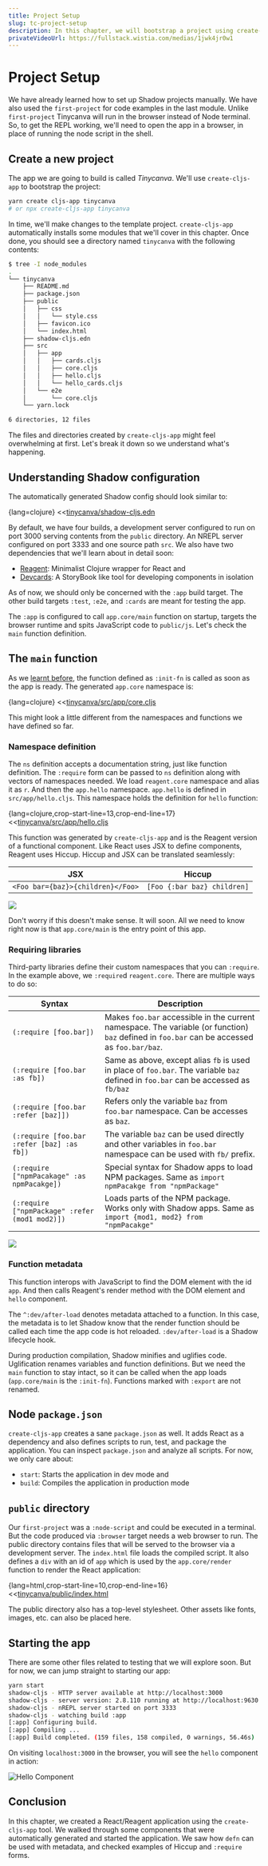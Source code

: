 ```yaml
---
title: Project Setup
slug: tc-project-setup
description: In this chapter, we will bootstrap a project using create-cljs-app and understand the code generated. We'll also study Hiccup, a CLJS alternative for JSX, and various ways to require namespaces.
privateVideoUrl: https://fullstack.wistia.com/medias/1jwk4jr0w1
---
```


# Project Setup
We have already learned how to set up Shadow projects manually. We have also used the `first-project` for code examples in the last module. Unlike `first-project` Tinycanva will run in the browser instead of Node terminal. So, to get the REPL working, we'll need to open the app in a browser, in place of running the node script in the shell.

## Create a new project
The app we are going to build is called *Tinycanva*. We'll use `create-cljs-app` to bootstrap the project:

```bash
yarn create cljs-app tinycanva
# or npx create-cljs-app tinycanva
```
In time, we'll make changes to the template project. `create-cljs-app` automatically installs some modules that we'll cover in this chapter.
Once done, you should see a directory named `tinycanva` with the following contents:
```bash
$ tree -I node_modules
.
└── tinycanva
    ├── README.md
    ├── package.json
    ├── public
    │   ├── css
    │   │   └── style.css
    │   ├── favicon.ico
    │   └── index.html
    ├── shadow-cljs.edn
    ├── src
    │   ├── app
    │   │   ├── cards.cljs
    │   │   ├── core.cljs
    │   │   ├── hello.cljs
    │   │   └── hello_cards.cljs
    │   └── e2e
    │       └── core.cljs
    └── yarn.lock

6 directories, 12 files
```

The files and directories created by `create-cljs-app` might feel overwhelming at first. Let's break it down so we understand what's happening.

## Understanding Shadow configuration
The automatically generated Shadow config should look similar to:

{lang=clojure}
<<[tinycanva/shadow-cljs.edn](./protected/source_code/tinycanva/shadow-cljs.edn)

By default, we have four builds, a development server configured to run on port 3000 serving contents from the `public` directory. An NREPL server configured on port 3333 and one source path `src`. We also have two dependencies that we'll learn about in detail soon:
- [Reagent](https://reagent-project.github.io/): Minimalist Clojure wrapper for React and
- [Devcards](https://github.com/bhauman/devcards): A StoryBook like tool for developing components in isolation

As of now, we should only be concerned with the `:app` build target. The other build targets `:test`, `:e2e`, and `:cards` are meant for testing the app.

The `:app` is configured to call `app.core/main` function on startup, targets the browser runtime and spits JavaScript code to `public/js`. Let's check the `main` function definition.

## The `main` function
As we [learnt before](/courses/tinycanva/language-semantics-shadow-cljs-api/#modules), the function defined as `:init-fn` is called as soon as the app is ready. The generated `app.core` namespace is:

{lang=clojure}
<<[tinycanva/src/app/core.cljs](./protected/source_code/tinycanva/src/app/core.cljs)

This might look a little different from the namespaces and functions we have defined so far.

### Namespace definition
The `ns` definition accepts a documentation string, just like function definition. The `:require` form can be passed to `ns` definition along with vectors of namespaces needed. We load `reagent.core` namespace and alias it as `r`. And then the `app.hello` namespace. `app.hello` is defined in `src/app/hello.cljs`. This namespace holds the definition for `hello` function:

{lang=clojure,crop-start-line=13,crop-end-line=17}
<<[tinycanva/src/app/hello.cljs](./protected/source_code/tinycanva/src/app/hello.cljs)

This function was generated by `create-cljs-app` and is the Reagent version of a functional component. Like React uses JSX to define components, Reagent uses Hiccup. Hiccup and JSX can be translated seamlessly:

| JSX                               | Hiccup                      |
|-----------------------------------|-----------------------------|
| `<Foo bar={baz}>{children}</Foo>` | `[Foo {:bar baz} children]` |

![](./public/assets/ns-table.png)

Don't worry if this doesn't make sense. It will soon. All we need to know right now is that `app.core/main` is the entry point of this app.

### Requiring libraries
Third-party libraries define their custom namespaces that you can `:require`. In the example above, we `:require`d `reagent.core`. There are multiple ways to do so:

| Syntax                                         | Description                                                                                                                                  |
|------------------------------------------------|----------------------------------------------------------------------------------------------------------------------------------------------|
| `(:require [foo.bar])`                         | Makes `foo.bar` accessible in the current namespace. The variable (or function) `baz` defined in `foo.bar` can be accessed as `foo.bar/baz`. |
| `(:require [foo.bar :as fb])`                  | Same as above, except alias `fb` is used in place of `foo.bar`. The variable `baz` defined in `foo.bar` can be accessed as `fb/baz`          |
| `(:require [foo.bar :refer [baz]])`            | Refers only the variable `baz` from `foo.bar` namespace. Can be accesses as `baz`.                                                           |
| `(:require [foo.bar :refer [baz] :as fb])`     | The variable `baz` can be used directly and other variables in `foo.bar` namespace can be used with `fb/` prefix.                            |
| `(:require ["npmPacakage" :as npmPacakge])`    | Special syntax for Shadow apps to load NPM packages. Same as `import npmPacakge from "npmPackage"`                                           |
| `(:require ["npmPackage" :refer (mod1 mod2)])` | Loads parts of the NPM package. Works only with Shadow apps. Same as `import {mod1, mod2} from "npmPacakge"`                                                                                                                                            |

![](./public/assets/require-table.png)

### Function metadata
This function interops with JavaScript to find the DOM element with the id `app`. And then calls Reagent's render method with the DOM element and `hello` component.

The `^:dev/after-load` denotes metadata attached to a function. In this case, the metadata is to let Shadow know that the render function should be called each time the app code is hot reloaded. `:dev/after-load` is a Shadow lifecycle hook.

During production compilation, Shadow minifies and uglifies code. Uglification renames variables and function definitions. But we need the `main` function to stay intact, so it can be called when the app loads (`app.core/main` is the `:init-fn`). Functions marked with `:export` are not renamed.


## Node `package.json`
`create-cljs-app` creates a sane `package.json` as well. It adds React as a dependency and also defines scripts to run, test, and package the application. You can inspect `package.json` and analyze all scripts. For now, we only care about:
- `start`: Starts the application in dev mode and
- `build`: Compiles the application in production mode

## `public` directory
Our `first-project` was a `:node-script` and could be executed in a terminal. But the code produced via `:browser` target needs a web browser to run. The public directory contains files that will be served to the browser via a development server. The `index.html` file loads the compiled script. It also defines a `div` with an id of `app` which is used by the `app.core/render` function to render the React application:

{lang=html,crop-start-line=10,crop-end-line=16}
<<[tinycanva/public/index.html](./protected/source_code/tinycanva/public/index.html)

The public directory also has a top-level stylesheet. Other assets like fonts, images, etc. can also be placed here.

## Starting the app
There are some other files related to testing that we will explore soon. But for now, we can jump straight to starting our app:
```bash
yarn start
shadow-cljs - HTTP server available at http://localhost:3000
shadow-cljs - server version: 2.8.110 running at http://localhost:9630
shadow-cljs - nREPL server started on port 3333
shadow-cljs - watching build :app
[:app] Configuring build.
[:app] Compiling ...
[:app] Build completed. (159 files, 158 compiled, 0 warnings, 56.46s)
```

On visiting `localhost:3000` in the browser, you will see the `hello` component in action:

![Hello Component](./public/assets/app.png)

## Conclusion
In this chapter, we created a React/Reagent application using the `create-cljs-app` tool. We walked through some components that were automatically generated and started the application. We saw how `defn` can be used with metadata, and checked examples of Hiccup and `:require` forms.


